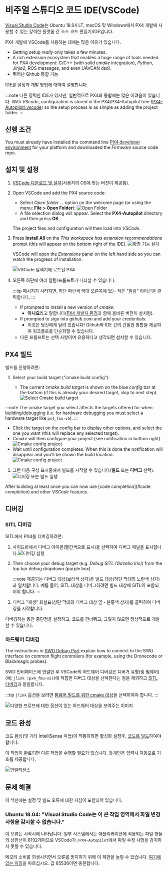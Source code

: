 # 비주얼 스튜디오 코드 IDE(VSCode)

[Visual Studio Code](https://code.visualstudio.com/)는 Ubuntu 18.04 LT, macOS 및 Windows에서 PX4 개발에 사용할 수 있는 강력한 플랫폼 간 소스 코드 편집기/IDE입니다.

PX4 개발에 VSCode를 사용하는 데에는 많은 이유가 있습니다.

- Getting setup _really_ only takes a few minutes.
- A rich extension ecosystem that enables a huge range of tools needed for PX4 development: C/C++ (with solid _cmake_ integration), _Python_, _Jinja2_, ROS messages, and even UAVCAN dsdl.
- 뛰어난 Github 통합 기능

IDE를 설정과 개발 방법에 대하여 설명합니다.

:::note
다른 강력한 IDE가 있지만, 일반적으로 PX4와 통합에는 많은 어려움이 있습니다. With _VScode_, configuration is stored in the PX4/PX4-Autopilot tree ([PX4-Autopilot/.vscode](https://github.com/PX4/PX4-Autopilot/tree/main/.vscode)) so the setup process is as simple as adding the project folder.
:::

## 선행 조건

You must already have installed the command line [PX4 developer environment](../dev_setup/dev_env.md) for your platform and downloaded the _Firmware_ source code repo.

## 설치 및 설정

1. [VSCode 다운로드 및 설치](https://code.visualstudio.com/)(사용자의 OS에 맞는 버전이 제공됨).
1. Open VSCode and add the PX4 source code:

   - Select _Open folder ..._ option on the welcome page (or using the menu: **File > Open Folder**): ![Open Folder](../../assets/toolchain/vscode/welcome_open_folder.jpg)
   - A file selection dialog will appear. Select the **PX4-Autopilot** directory and then press **OK**.

   The project files and configuration will then load into _VSCode_.

1. Press **Install All** on the _This workspace has extension recommendations_ prompt (this will appear on the bottom right of the IDE). ![확장 기능 설치](../../assets/toolchain/vscode/prompt_install_extensions.jpg)

   VSCode will open the _Extensions_ panel on the left hand side so you can watch the progress of installation.

   ![VSCode 탐색기에 로드된 PX4](../../assets/toolchain/vscode/installing_extensions.jpg)

1. 오른쪽 하단에 여러 알림/프롬프트가 나타날 수 있습니다.

   :::tip
메시지가 사라지면, 하단 파란색 막대 오른쪽에 있는 작은 "알람" 아이콘을 클릭합니다.
:::

   - If prompted to install a new version of _cmake_:
     - **아니요**라고 말합니다([PX4 개발자 환경](../dev_setup/dev_env.md)과 함께 올바른 버전이 설치됨).
   - If prompted to sign into _github.com_ and add your credentials:
     - 이것은 당신에게 달려 있습니다! Github와 IDE 간의 긴밀한 통합을 제공하여 워크플로를 단순화할 수 있습니다.
   - 다른 프롬프트는 선택 사항이며 유용하다고 생각되면 설치할 수 있습니다. <!-- perhaps add screenshot of these prompts -->

<a id="building"></a>

## PX4 빌드

빌드를 진행하려면:

1. Select your build target ("cmake build config"):

   - The current _cmake build target_ is shown on the blue _config_ bar at the bottom (if this is already your desired target, skip to next step). ![Select Cmake build target](../../assets/toolchain/vscode/cmake_build_config.jpg)

:::note
The cmake target you select affects the targets offered for when [building/debugging](#debugging) (i.e. for hardware debugging you must select a hardware target like `px4_fmu-v5`).
:::

   - Click the target on the config bar to display other options, and select the one you want (this will replace any selected target).
   - _Cmake_ will then configure your project (see notification in bottom right). ![Cmake config project](../../assets/toolchain/vscode/cmake_configuring_project.jpg)
   - Wait until configuration completes. When this is done the notification will disappear and you'll be shown the build location: ![Cmake config project](../../assets/toolchain/vscode/cmake_configuring_project_done.jpg).

1. 그런 다음 구성 표시줄에서 빌드를 시작할 수 있습니다(**빌드** 또는 **디버그** 선택). ![디버깅 또는 빌드 실행](../../assets/toolchain/vscode/run_debug_build.jpg)

After building at least once you can now use \[code completion\](#code completion) and other _VSCode_ features.

## 디버깅

<a id="debugging_sitl"></a>

### SITL 디버깅

SITL에서 PX4를 디버깅하려면:

1. 사이드바에서 디버그 아이콘(빨간색으로 표시)을 선택하여 디버그 패널을 표시합니다.![디버깅 실행](../../assets/toolchain/vscode/vscode_debug.jpg)

1. Then choose your debug target (e.g. _Debug SITL (Gazebo Iris)_) from the top bar debug dropdown (purple box).

   :::note
제공되는 디버그 대상(보라색 상자)은 빌드 대상(하단 막대의 노란색 상자)과 일치합니다.
예를 들어, SITL 대상을 디버그하려면 빌드 대상에 SITL이 포함되어야 합니다.
:::

1. 디버그 "재생" 화살표(상단 막대의 디버그 대상 옆 - 분홍색 상자)를 클릭하여 디버깅을 시작합니다.

디버깅하는 동안 중단점을 설정하고, 코드를 건너뛰고, 그렇지 않으면 정상적으로 개발할 수 있습니다.

### 하드웨어 디버깅

The instructions in [SWD Debug Port](../debug/swd_debug.md) explain how to connect to the SWD interface on common flight controllers (for example, using the Dronecode or Blackmagic probes).

SWD 인터페이스에 연결한 후 VSCode의 하드웨어 디버깅은 디버거 유형(및 펌웨어)(예: `jlink (px4_fmu-v5)`)에 적합한 디버그 대상을 선택한다는 점을 제외하고 [SITL 디버깅](#debugging_sitl)과 동일합니다.

:::tip
`jlink` 옵션을 보려면 [펌웨어 빌드를 위한 cmake 대상](#building-px4)을 선택하여야 합니다.
:::

![다양한 프로브에 대한 옵션이 있는 하드웨어 대상을 보여주는 이미지](../../assets/toolchain/vscode/vscode_hardware_debugging_options.png)

<a id="code completion"></a>

## 코드 완성

코드 완성(및 기타 IntelliSense 마법)이 작동하려면 활성화 설정후, [코드를 빌드](#building)하여야 합니다.

이 작업이 완료되면 다른 작업을 수행할 필요가 없습니다. 툴체인은 입력시 자동으로 기호를 제공합니다.

![인텔리센스](../../assets/toolchain/vscode/vscode_intellisense.jpg)

## 문제 해결

이 섹션에는 설정 및 빌드 오류에 대한 지침이 포함되어 있습니다.

### Ubuntu 18.04: "Visual Studio Code는 이 큰 작업 영역에서 파일 변경 사항을 감시할 수 없습니다."

이 오류는 시작시에 나타납니다. 일부 시스템에서는 애플리케이션에 적용되는 파일 핸들의 상한선이 8192개이므로 VSCode가 `/PX4-Autopilot`에서 파일 수정 사항을 감지하지 못할 수 있습니다.

메모리 소비를 희생시키면서 오류를 방지하기 위해 이 제한을 늘릴 수 있습니다. [여기에 있는 지침](https://code.visualstudio.com/docs/setup/linux#_visual-studio-code-is-unable-to-watch-for-file-changes-in-this-large-workspace-error-enospc)을 따르십시오. 값 65536이면 충분합니다.
